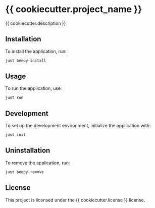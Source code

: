 # {{ cookiecutter.project_name }}

{{ cookiecutter.description }}

## Installation

To install the application, run:

```bash
just beepy-install
```

## Usage

To run the application, use:

```bash
just run
```

## Development

To set up the development environment, initialize the application with:

```bash
just init
```

## Uninstallation

To remove the application, run:

```bash
just beepy-remove
```

## License

This project is licensed under the {{ cookiecutter.license }} license.
